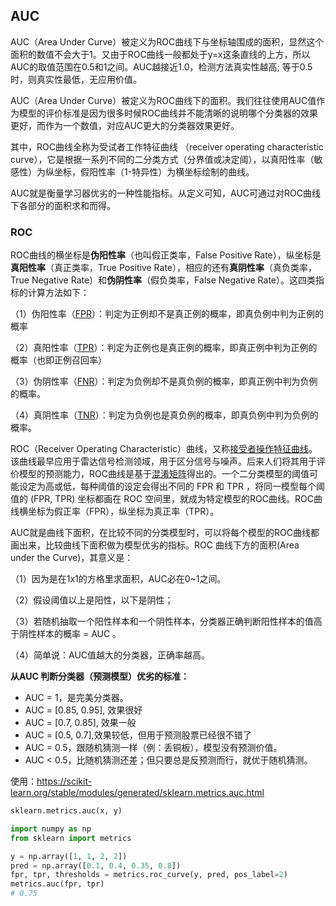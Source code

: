 ## AUC

 AUC（Area Under Curve）被定义为ROC曲线下与坐标轴围成的面积，显然这个面积的数值不会大于1。又由于ROC曲线一般都处于y=x这条直线的上方，所以AUC的取值范围在0.5和1之间。AUC越接近1.0，检测方法真实性越高; 等于0.5时，则真实性最低，无应用价值。

AUC（Area Under Curve）被定义为ROC曲线下的面积。我们往往使用AUC值作为模型的评价标准是因为很多时候ROC曲线并不能清晰的说明哪个分类器的效果更好，而作为一个数值，对应AUC更大的分类器效果更好。

其中，ROC曲线全称为受试者工作特征曲线 （receiver operating characteristic curve），它是根据一系列不同的二分类方式（分界值或决定阈），以真阳性率（敏感性）为纵坐标，假阳性率（1-特异性）为横坐标绘制的曲线。

AUC就是衡量学习器优劣的一种性能指标。从定义可知，AUC可通过对ROC曲线下各部分的面积求和而得。

### ROC 

ROC曲线的横坐标是**伪阳性率**（也叫假正类率，False Positive Rate），纵坐标是**真阳性率**（真正类率，True Positive Rate），相应的还有**真阴性率**（真负类率，True Negative Rate）和**伪阴性率**（假负类率，False Negative Rate）。这四类指标的计算方法如下：

（1）伪阳性率（[FPR](https://baike.baidu.com/item/FPR/6343296)）：判定为正例却不是真正例的概率，即真负例中判为正例的概率

（2）真阳性率（[TPR](https://baike.baidu.com/item/TPR/5548598)）：判定为正例也是真正例的概率，即真正例中判为正例的概率（也即正例召回率）

（3）伪阴性率（[FNR](https://baike.baidu.com/item/FNR/5609400)）：判定为负例却不是真负例的概率，即真正例中判为负例的概率。

（4）真阴性率（[TNR](https://baike.baidu.com/item/TNR/4663071)）：判定为负例也是真负例的概率，即真负例中判为负例的概率。

ROC（Receiver Operating Characteristic）曲线，又称[接受者操作特征曲线](https://baike.baidu.com/item/接受者操作特征曲线/2075302)。该曲线最早应用于雷达信号检测领域，用于区分信号与噪声。后来人们将其用于评价模型的预测能力，ROC曲线是基于[混淆矩阵](https://baike.baidu.com/item/混淆矩阵/10087822)得出的。一个二分类模型的阈值可能设定为高或低，每种阈值的设定会得出不同的 FPR 和 TPR ，将同一模型每个阈值的 (FPR, TPR) 坐标都画在 ROC 空间里，就成为特定模型的ROC曲线。ROC曲线横坐标为假正率（FPR），纵坐标为真正率（TPR）。

AUC就是曲线下面积，在比较不同的分类模型时，可以将每个模型的ROC曲线都画出来，比较曲线下面积做为模型优劣的指标。ROC 曲线下方的面积(Area under the Curve)，其意义是：

（1）因为是在1x1的方格里求面积，AUC必在0~1之间。

（2）假设阈值以上是阳性，以下是阴性；

（3）若随机抽取一个阳性样本和一个阴性样本，分类器正确判断阳性样本的值高于阴性样本的概率 = AUC 。

（4）简单说：AUC值越大的分类器，正确率越高。

**从AUC 判断分类器（预测模型）优劣的标准：**

- AUC = 1，是完美分类器。
- AUC = [0.85, 0.95], 效果很好
- AUC = [0.7, 0.85], 效果一般
- AUC = [0.5, 0.7],效果较低，但用于预测股票已经很不错了
- AUC = 0.5，跟随机猜测一样（例：丢铜板），模型没有预测价值。
- AUC < 0.5，比随机猜测还差；但只要总是反预测而行，就优于随机猜测。

使用：https://scikit-learn.org/stable/modules/generated/sklearn.metrics.auc.html

```python
sklearn.metrics.auc(x, y) 

import numpy as np
from sklearn import metrics

y = np.array([1, 1, 2, 2])
pred = np.array([0.1, 0.4, 0.35, 0.8])
fpr, tpr, thresholds = metrics.roc_curve(y, pred, pos_label=2)
metrics.auc(fpr, tpr)
# 0.75
```

